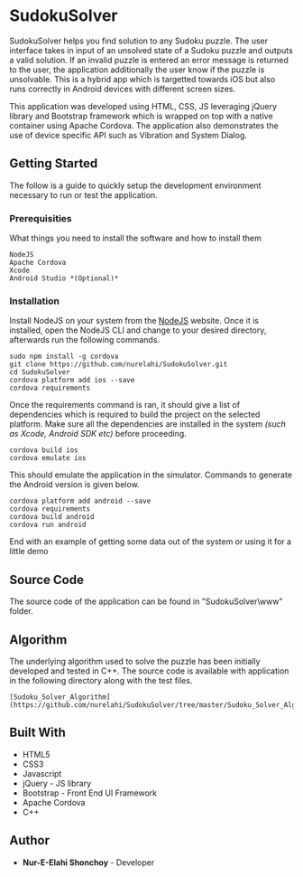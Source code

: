 # SudokuSolver

SudokuSolver helps you find solution to any Sudoku puzzle. The user interface takes in input of an unsolved state of a Sudoku puzzle and outputs a valid solution. If an invalid puzzle is entered an error message is returned to the user, the application additionally the user know if the puzzle is unsolvable. This is a hybrid app which is targetted towards iOS but also runs correctly in Android devices with different screen sizes.

This application was developed using HTML, CSS, JS leveraging jQuery library and Bootstrap framework which is wrapped on top with a native container using Apache Cordova. The application also demonstrates the use of device specific API such as Vibration and System Dialog.

## Getting Started

The follow is a guide to quickly setup the development environment necessary to run or test the application.

### Prerequisities

What things you need to install the software and how to install them

```
NodeJS
Apache Cordova
Xcode
Android Studio *(Optional)*
```

### Installation

Install NodeJS on your system from the  [NodeJS](http://www.nodejs.com) website. Once it is installed, open the NodeJS CLI and change to your desired directory, afterwards run the following commands.


```
sudo npm install -g cordova
git clone https://github.com/nurelahi/SudokuSolver.git
cd SudokuSolver
cordova platform add ios --save
cordova requirements

```
Once the requirements command is ran, it should give a list of dependencies which is required to build the project on the selected platform. Make sure all the dependencies are installed in the system *(such as Xcode, Android SDK etc)* before proceeding.
```
cordova build ios
cordova emulate ios
```

This should emulate the application in the simulator. Commands to generate the Android version is given below.

```
cordova platform add android --save
cordova requirements
cordova build android
cordova run android
```

End with an example of getting some data out of the system or using it for a little demo

## Source Code

The source code of the application can be found in "SudokuSolver\www" folder.

## Algorithm

The underlying algorithm used to solve the puzzle has been initially developed and tested in C++. The source code is available with application in the following directory along with the test files.
```
[Sudoku_Solver_Algorithm](https://github.com/nurelahi/SudokuSolver/tree/master/Sudoku_Solver_Algorithm)
```

## Built With

* HTML5
* CSS3
* Javascript
* jQuery - JS library
* Bootstrap - Front End UI Framework
* Apache Cordova
* C++

## Author

* **Nur-E-Elahi Shonchoy** - Developer
